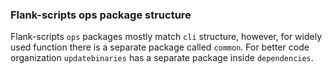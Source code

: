 ### Flank-scripts ops package structure

Flank-scripts `ops` packages mostly match `cli` structure, however, for widely used function there is a separate package
called `common`.
For better code organization `updatebinaries` has a separate package inside `dependencies`.
